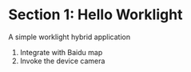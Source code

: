 Section 1: Hello Worklight
==================

A simple worklight hybrid application

1. Integrate with Baidu map
2. Invoke the device camera